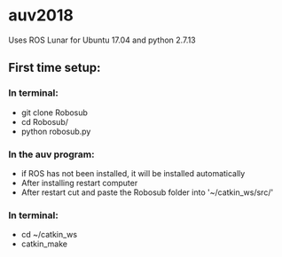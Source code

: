 # auv2018

Uses ROS Lunar for Ubuntu 17.04 
and python 2.7.13

## First time setup:

### In terminal:
- git clone Robosub
- cd Robosub/
- python robosub.py

### In the auv program:
- if ROS has not been installed, it will be installed automatically
- After installing restart computer
- After restart cut and paste the Robosub folder into '~/catkin_ws/src/'

### In terminal:
- cd ~/catkin_ws
- catkin_make
